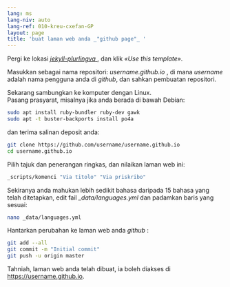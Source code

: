 ```yaml
---
lang: ms
lang-niv: auto
lang-ref: 010-kreu-cxefan-GP
layout: page
title: 'buat laman web anda _"github page"_ '
---
```


Pergi ke lokasi [ _jekyll-plurlingva_ ](https://github.com/jmichault/jekyll-plurlingva), dan klik _«Use this template»_.

Masukkan sebagai nama repositori: _username.github.io_ , di mana _username_ adalah nama pengguna anda di _github_, dan sahkan pembuatan repositori.

Sekarang sambungkan ke komputer dengan Linux.  
Pasang prasyarat, misalnya jika anda berada di bawah Debian:
```bash
sudo apt install ruby-bundler ruby-dev gawk
sudo apt -t buster-backports install po4a
```

dan terima salinan deposit anda:
```bash
git clone https://github.com/username/username.github.io
cd username.github.io
```

Pilih tajuk dan penerangan ringkas, dan nilaikan laman web ini:
```bash
_scripts/komenci "Via titolo" "Via priskribo"
```

Sekiranya anda mahukan lebih sedikit bahasa daripada 15 bahasa yang telah ditetapkan, edit fail _\_data/languages.yml_ dan padamkan baris yang sesuai:
```bash
nano _data/languages.yml
```

Hantarkan perubahan ke laman web anda _github_ :
```bash
git add --all
git commit -m "Initial commit"
git push -u origin master
```

Tahniah, laman web anda telah dibuat, ia boleh diakses di https://username.github.io.

